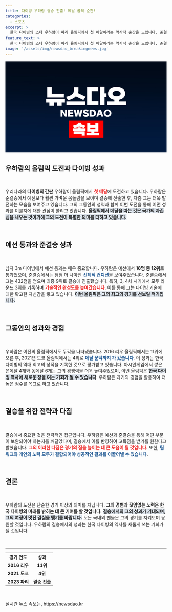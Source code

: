 ```yaml
---
title: 다이빙 우하람 결승 진출! 메달 꿈의 순간!
categories:
  - 스포츠
excerpt: >
  한국 다이빙의 스타 우하람이 파리 올림픽에서 첫 메달이라는 역사적 순간을 노립니다. 준결승에서 눈부신 실력을 발휘하며 결승에 진출한 그의 여정, 지금 확인해보세요!
feature_text: >
  한국 다이빙의 스타 우하람이 파리 올림픽에서 첫 메달이라는 역사적 순간을 노립니다. 준결승에서 눈부신 실력을 발휘하며 결승에 진출한 그의 여정, 지금 확인해보세요!
image: '/assets/img/newsdao_breakingnews.jpg'
---
```


<p><img src="/assets/img/newsdao_breakingnews.jpg" alt="ranknews 속보" /></p>

<h2 data-ke-size="size26">우하람의 올림픽 도전과 다이빙 성과</h2>

<p data-ke-size="size16">&nbsp;</p>

<p data-ke-size="size16">우리나라의 <b>다이빙의 간판</b> 우하람이 올림픽에서 <b><span style="color: #ee2323;">첫 메달</span></b>에 도전하고 있습니다. 우하람은 준결승에서 예선보다 훨씬 가벼운 몸놀림을 보이며 결승에 진출한 후, 차츰 그는 더욱 발전하는 모습을 보여주고 있습니다. 그의 그동안의 성역과 함께 이번 도전을 통해 어떤 성과를 이룰지에 대한 관심이 쏠리고 있습니다. <b><span style="background-color: #21538527;">올림픽에서 메달을 따는 것은 국가의 자존심을 세우는 것이기에 그의 도전이 특별한 의미를 더하고 있습니다.</span></b></p>

<p data-ke-size="size16">&nbsp;</p>

<h2 data-ke-size="size26">예선 통과와 준결승 성과</h2>

<p data-ke-size="size16">&nbsp;</p>

<p data-ke-size="size16">남자 3m 다이빙에서 예선 통과는 매우 중요합니다. 우하람은 예선에서 <b>18명 중 12위</b>로 통과했으며, 준결승에서는 점점 더 나아진 <b><span style="color: #1a5490;">신체적 컨디션</span></b>을 보여주었습니다. 준결승에서 그는 432점을 얻으며 최종 9위로 결승에 진출했습니다. 특히, 3, 4차 시기에서 모두 라운드 3위를 기록하며 <b><span style="color: #ee2323;">기술적인 완성도를 높여갔습니다</span></b>. 이를 통해 그는 다이빙 기술에 대한 확고한 자신감을 쌓고 있습니다. <b><span style="background-color: #21538527;">이번 올림픽은 그의 최고의 경기를 선보일 적기입니다.</span></b></p>

<p data-ke-size="size16">&nbsp;</p>

<h2 data-ke-size="size26">그동안의 성과와 경험</h2>

<p data-ke-size="size16">&nbsp;</p>

<p data-ke-size="size16">우하람은 이전의 올림픽에서도 두각을 나타냈습니다. 2016 리우 올림픽에서는 11위에 오른 후, 2021년 도쿄 올림픽에서는 4위로 <b><span style="color: #1a5490;">메달 문턱까지 가 갔습니다</span></b>. 이 성과는 한국 다이빙의 역대 최고의 성적을 기록한 것으로 평가받고 있습니다. 아시안게임에서 쌓은 은메달 4개와 동메달 6개는 그의 경쟁력을 더욱 높여주었으며, 이번 올림픽은 <b><span style="background-color: #21538527;">한국 다이빙 역사에 새로운 장을 여는 기회가 될 수 있습니다</span></b>. 우하람은 과거의 경험을 활용하여 더 높은 점수를 목표로 하고 있습니다.</p>

<p data-ke-size="size16">&nbsp;</p>

<h2 data-ke-size="size26">결승을 위한 전략과 다짐</h2>

<p data-ke-size="size16">&nbsp;</p>

<p data-ke-size="size16">결승에서 중요한 것은 전략적인 접근입니다. 우하람은 예선과 준결승을 통해 어떤 부분이 보완되어야 하는지를 깨달았다며, 결승에서 이를 반영하여 고득점을 받기를 원한다고 밝혔습니다. <b><span style="color: #ee2323;">그의 이러한 다짐은 경기의 질을 높이는 데 큰 도움이 될 것입니다.</span></b> 또한, <b><span style="color: #1a5490;">팀워크와 개인의 노력 모두가 결합되어야 성공적인 결과를 이끌어낼 수 있습니다</span></b>.</p>

<p data-ke-size="size16">&nbsp;</p>

<h2 data-ke-size="size26">결론</h2>

<p data-ke-size="size16">&nbsp;</p>

<p data-ke-size="size16">우하람의 도전은 단순한 경기 이상의 의미를 지닙니다. <b>그의 경험과 끊임없는 노력은 한국 다이빙의 미래를 밝히는 데 큰 기여를 할 것입니다</b>. <b><span style="background-color: #21538527;">결승에서의 그의 성과가 기대되며, 그의 여정이 멋진 결실을 맺기를 바랍니다.</span></b> 모든 국내외 팬들은 그의 경기를 지켜보며 응원할 것입니다. 우하람의 결승에서의 성과는 한국 다이빙의 역사를 새롭게 쓰는 기회가 될 것입니다.</p>

<p data-ke-size="size16">&nbsp;</p>

<hr>

<table style="border-collapse: collapse; width: 100%;">
  <tr>
    <td style="text-align: center; height: 17px;"><b>경기 연도</b></td>
    <td style="text-align: center; height: 17px;"><b>성과</b></td>
  </tr>
  <tr>
    <td style="text-align: center; height: 17px;"><b>2016 리우</b></td>
    <td style="text-align: center; height: 17px;"><b>11위</b></td>
  </tr>
  <tr>
    <td style="text-align: center; height: 17px;"><b>2021 도쿄</b></td>
    <td style="text-align: center; height: 17px;"><b>4위</b></td>
  </tr>
  <tr>
    <td style="text-align: center; height: 17px;"><b>2023 파리</b></td>
    <td style="text-align: center; height: 17px;"><b>결승 진출</b></td>
  </tr>
</table>

<p data-ke-size="size16">&nbsp;</p>
실시간 뉴스 속보는, <a href="https://newsdao.kr" rel="dofollow">https://newsdao.kr</a>


